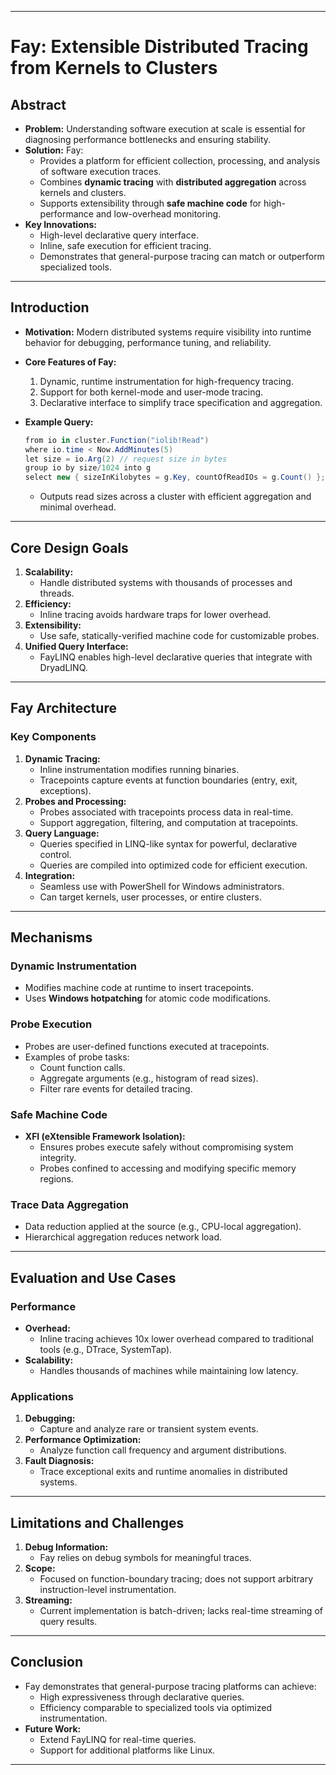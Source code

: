 

---

# **Fay: Extensible Distributed Tracing from Kernels to Clusters**

## **Abstract**

- **Problem:** Understanding software execution at scale is essential for diagnosing performance bottlenecks and ensuring stability.
- **Solution:** Fay:
    - Provides a platform for efficient collection, processing, and analysis of software execution traces.
    - Combines **dynamic tracing** with **distributed aggregation** across kernels and clusters.
    - Supports extensibility through **safe machine code** for high-performance and low-overhead monitoring.
- **Key Innovations:**
    - High-level declarative query interface.
    - Inline, safe execution for efficient tracing.
    - Demonstrates that general-purpose tracing can match or outperform specialized tools.

---

## **Introduction**

- **Motivation:** Modern distributed systems require visibility into runtime behavior for debugging, performance tuning, and reliability.
- **Core Features of Fay:**
    1. Dynamic, runtime instrumentation for high-frequency tracing.
    2. Support for both kernel-mode and user-mode tracing.
    3. Declarative interface to simplify trace specification and aggregation.
- **Example Query:**
    
    ```csharp
    from io in cluster.Function("iolib!Read")
    where io.time < Now.AddMinutes(5)
    let size = io.Arg(2) // request size in bytes
    group io by size/1024 into g
    select new { sizeInKilobytes = g.Key, countOfReadIOs = g.Count() };
    ```
    
    - Outputs read sizes across a cluster with efficient aggregation and minimal overhead.

---

## **Core Design Goals**

1. **Scalability:**
    - Handle distributed systems with thousands of processes and threads.
2. **Efficiency:**
    - Inline tracing avoids hardware traps for lower overhead.
3. **Extensibility:**
    - Use safe, statically-verified machine code for customizable probes.
4. **Unified Query Interface:**
    - FayLINQ enables high-level declarative queries that integrate with DryadLINQ.

---

## **Fay Architecture**

### **Key Components**

1. **Dynamic Tracing:**
    - Inline instrumentation modifies running binaries.
    - Tracepoints capture events at function boundaries (entry, exit, exceptions).
2. **Probes and Processing:**
    - Probes associated with tracepoints process data in real-time.
    - Support aggregation, filtering, and computation at tracepoints.
3. **Query Language:**
    - Queries specified in LINQ-like syntax for powerful, declarative control.
    - Queries are compiled into optimized code for efficient execution.
4. **Integration:**
    - Seamless use with PowerShell for Windows administrators.
    - Can target kernels, user processes, or entire clusters.

---

## **Mechanisms**

### **Dynamic Instrumentation**

- Modifies machine code at runtime to insert tracepoints.
- Uses **Windows hotpatching** for atomic code modifications.

### **Probe Execution**

- Probes are user-defined functions executed at tracepoints.
- Examples of probe tasks:
    - Count function calls.
    - Aggregate arguments (e.g., histogram of read sizes).
    - Filter rare events for detailed tracing.

### **Safe Machine Code**

- **XFI (eXtensible Framework Isolation):**
    - Ensures probes execute safely without compromising system integrity.
    - Probes confined to accessing and modifying specific memory regions.

### **Trace Data Aggregation**

- Data reduction applied at the source (e.g., CPU-local aggregation).
- Hierarchical aggregation reduces network load.

---

## **Evaluation and Use Cases**

### **Performance**

- **Overhead:**
    - Inline tracing achieves 10x lower overhead compared to traditional tools (e.g., DTrace, SystemTap).
- **Scalability:**
    - Handles thousands of machines while maintaining low latency.

### **Applications**

1. **Debugging:**
    - Capture and analyze rare or transient system events.
2. **Performance Optimization:**
    - Analyze function call frequency and argument distributions.
3. **Fault Diagnosis:**
    - Trace exceptional exits and runtime anomalies in distributed systems.

---

## **Limitations and Challenges**

1. **Debug Information:**
    - Fay relies on debug symbols for meaningful traces.
2. **Scope:**
    - Focused on function-boundary tracing; does not support arbitrary instruction-level instrumentation.
3. **Streaming:**
    - Current implementation is batch-driven; lacks real-time streaming of query results.

---

## **Conclusion**

- Fay demonstrates that general-purpose tracing platforms can achieve:
    - High expressiveness through declarative queries.
    - Efficiency comparable to specialized tools via optimized instrumentation.
- **Future Work:**
    - Extend FayLINQ for real-time queries.
    - Support for additional platforms like Linux.

---
